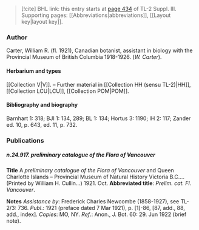 > [!cite] BHL link: this entry starts at [page 434](https://www.biodiversitylibrary.org/item/103861#page/444/mode/1up) of TL-2 Suppl. III.
> Supporting pages: [[Abbreviations|abbreviations]], [[Layout key|layout key]].

### Author

Carter, William R. (fl. 1921), Canadian botanist, assistant in biology with the Provincial Museum of British Columbia 1918-1926. (*W. Carter*).

#### Herbarium and types

[[Collection V|V]]. – Further material in [[Collection HH (sensu TL-2)|HH]], [[Collection LCU|LCU]], [[Collection POM|POM]].

#### Bibliography and biography

Barnhart 1: 318; BJI 1: 134, 289; BL 1: 134; Hortus 3: 1190; IH 2: 117; Zander ed. 10, p. 643, ed. 11, p. 732.

### Publications

##### n.24.917. preliminary catalogue of the Flora of Vancouver

**Title**
A *preliminary catalogue of the Flora of Vancouver* and Queen Charlotte Islands – Provincial Museum of Natural History Victoria B.C.... (Printed by William H. Cullin...) 1921. Oct.
**Abbreviated title**: *Prelim. cat. Fl. Vancouver*.

**Notes**
*Assistance by*: Frederick Charles Newcombe (1858-1927), see TL-2/3: 736.
*Publ*.: 1921 (preface dated 7 Mar 1921), p. \[1\]-86, \[87, add., 88, add., index\]. *Copies*: MO, NY.
*Ref*.: Anon., J. Bot. 60: 29. Jun 1922 (brief note).

